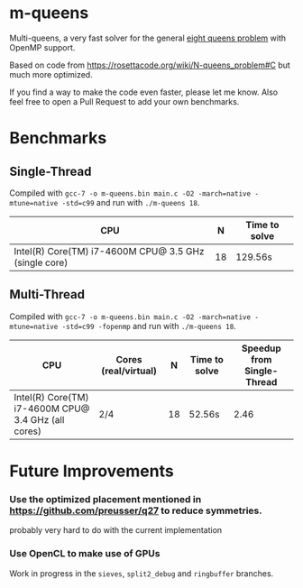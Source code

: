 # m-queens

Multi-queens, a very fast solver for the general
[eight queens problem](https://en.wikipedia.org/wiki/Eight_queens_puzzle) with OpenMP support.

Based on code from https://rosettacode.org/wiki/N-queens_problem#C but much more optimized.

If you find a way to make the code even faster, please let me know.
Also feel free to open a Pull Request to add your own benchmarks.

# Benchmarks
## Single-Thread

Compiled with `gcc-7 -o m-queens.bin main.c -O2 -march=native -mtune=native -std=c99` and
run with `./m-queens 18`.

|CPU|N|Time to solve|
|---|---|---|
|Intel(R) Core(TM) i7-4600M CPU@ 3.5 GHz (single core)|18|129.56s|

## Multi-Thread

Compiled with `gcc-7 -o m-queens.bin main.c -O2 -march=native -mtune=native -std=c99 -fopenmp` and
run with `./m-queens 18`.

|CPU|Cores (real/virtual)|N|Time to solve|Speedup from Single-Thread|
|---|---|---|---|---|
|Intel(R) Core(TM) i7-4600M CPU@ 3.4 GHz (all cores)|2/4|18|52.56s|2.46|

# Future Improvements

### Use the optimized placement mentioned in https://github.com/preusser/q27 to reduce symmetries.
probably very hard to do with the current implementation

### Use OpenCL to make use of GPUs
Work in progress in the `sieves`, `split2_debug` and `ringbuffer` branches.
